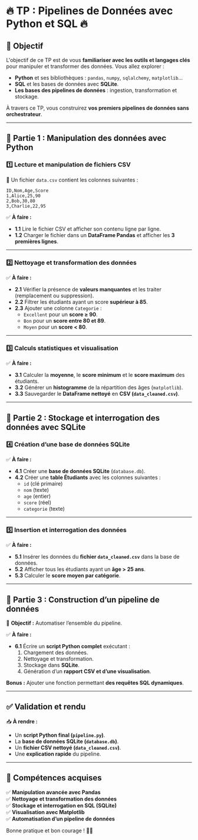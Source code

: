 # 🔥 TP : Pipelines de Données avec Python et SQL 🔥

## 📌 Objectif

L'objectif de ce TP est de vous **familiariser avec les outils et langages clés** pour manipuler et transformer des données. Vous allez explorer :
- **Python** et ses bibliothèques : `pandas`, `numpy`, `sqlalchemy`, `matplotlib`...
- **SQL** et les bases de données avec **SQLite**.
- **Les bases des pipelines de données** : ingestion, transformation et stockage.

À travers ce TP, vous construirez **vos premiers pipelines de données sans orchestrateur**.

---

## 🚀 Partie 1 : Manipulation des données avec Python  

### 1️⃣ Lecture et manipulation de fichiers CSV

📂 Un fichier `data.csv` contient les colonnes suivantes :

```
ID,Nom,Age,Score
1,Alice,25,90
2,Bob,30,80
3,Charlie,22,95
```

✅ **À faire :**
- **1.1** Lire le fichier CSV et afficher son contenu ligne par ligne.
- **1.2** Charger le fichier dans un **DataFrame Pandas** et afficher les **3 premières lignes**.

---

### 2️⃣ Nettoyage et transformation des données

✅ **À faire :**
- **2.1** Vérifier la présence de **valeurs manquantes** et les traiter (remplacement ou suppression).
- **2.2** Filtrer les étudiants ayant un score **supérieur à 85**.
- **2.3** Ajouter une colonne `Categorie` :
  - `Excellent` pour un **score ≥ 90**.
  - `Bon` pour un **score entre 80 et 89**.
  - `Moyen` pour un **score < 80**.

---

### 3️⃣ Calculs statistiques et visualisation

✅ **À faire :**
- **3.1** Calculer la **moyenne**, le **score minimum** et le **score maximum** des étudiants.
- **3.2** Générer un **histogramme** de la répartition des âges (`matplotlib`).
- **3.3** Sauvegarder le **DataFrame nettoyé** en **CSV (`data_cleaned.csv`)**.

---

## 🐴 Partie 2 : Stockage et interrogation des données avec SQLite  

### 4️⃣ Création d’une base de données SQLite

✅ **À faire :**
- **4.1** Créer une **base de données SQLite** (`database.db`).
- **4.2** Créer une **table Étudiants** avec les colonnes suivantes :
  - `id` (clé primaire)
  - `nom` (texte)
  - `age` (entier)
  - `score` (réel)
  - `categorie` (texte)

---

### 5️⃣ Insertion et interrogation des données

✅ **À faire :**
- **5.1** Insérer les données du **fichier `data_cleaned.csv`** dans la base de données.
- **5.2** Afficher tous les étudiants ayant un **âge > 25 ans**.
- **5.3** Calculer le **score moyen par catégorie**.

---

## 🔄 Partie 3 : Construction d’un pipeline de données

🎯 **Objectif :** Automatiser l’ensemble du pipeline.

✅ **À faire :**
- **6.1** Écrire un **script Python complet** exécutant :
  1. Chargement des données.
  2. Nettoyage et transformation.
  3. Stockage dans **SQLite**.
  4. Génération d’un **rapport CSV et d’une visualisation**.

**Bonus :** Ajouter une fonction permettant **des requêtes SQL dynamiques**.

---

## ✅ Validation et rendu

📥 **À rendre :**
- Un **script Python final (`pipeline.py`)**.
- La **base de données SQLite (`database.db`)**.
- Un **fichier CSV nettoyé (`data_cleaned.csv`)**.
- Une **explication rapide** du pipeline.

---

## 🎯 Compétences acquises

✅ **Manipulation avancée avec Pandas**  
✅ **Nettoyage et transformation des données**  
✅ **Stockage et interrogation en SQL (SQLite)**  
✅ **Visualisation avec Matplotlib**  
✅ **Automatisation d’un pipeline de données**  

Bonne pratique et bon courage ! 🚀💡
